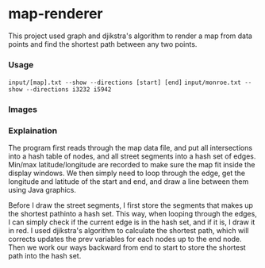 # map-renderer

This project used graph and djikstra's algorithm to render a map from data points and find the shortest path between any two points.

### Usage
`input/[map].txt --show --directions [start] [end]`
`input/monroe.txt --show --directions i3232 i5942`

### Images

### Explaination

The program first reads through the map data file, and put all intersections into a hash table of nodes, and all street segments into a hash set of edges. Min/max latitude/longitude are recorded to make sure the map fit inside the display windows. We then simply need to loop through the edge, get the longitude and latitude of the start and end, and draw a line between them using Java graphics.

Before I draw the street segments, I first store the segments that makes up the shortest pathinto a hash set. This way, when looping through the edges, I can simply check if the current edge is in the hash set, and if it is, I draw it in red. I used djikstra's algorithm to calculate the shortest path, which will corrects updates the prev variables for each nodes up to the end node. Then we work our ways backward from end to start to store the shortest path into the hash set. 
